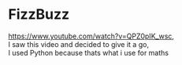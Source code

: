 # FizzBuzz
https://www.youtube.com/watch?v=QPZ0pIK_wsc,  
I saw this video and decided to give it a go,  
I used Python because thats what i use for maths
